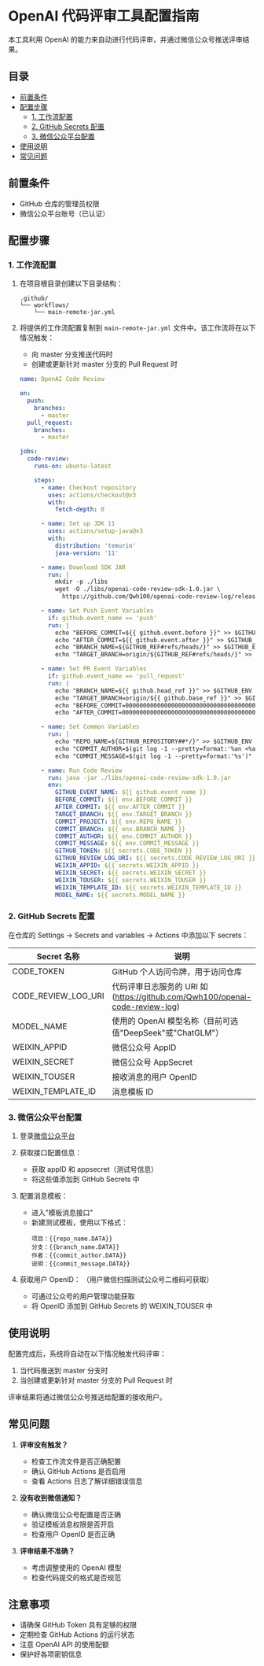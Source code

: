 # OpenAI 代码评审工具配置指南

本工具利用 OpenAI 的能力来自动进行代码评审，并通过微信公众号推送评审结果。

## 目录

- [前置条件](#前置条件)
- [配置步骤](#配置步骤)
  - [1. 工作流配置](#1-工作流配置)
  - [2. GitHub Secrets 配置](#2-github-secrets-配置)
  - [3. 微信公众平台配置](#3-微信公众平台配置)
- [使用说明](#使用说明)
- [常见问题](#常见问题)

## 前置条件

- GitHub 仓库的管理员权限
- 微信公众平台账号（已认证）

## 配置步骤

### 1. 工作流配置

1. 在项目根目录创建以下目录结构：
   ```
   .github/
   └── workflows/
       └── main-remote-jar.yml
   ```

2. 将提供的工作流配置复制到 `main-remote-jar.yml` 文件中。该工作流将在以下情况触发：
   - 向 master 分支推送代码时
   - 创建或更新针对 master 分支的 Pull Request 时

   ```yml
   name: OpenAI Code Review

   on:
     push:
       branches:
         - master
     pull_request:
       branches:
         - master

   jobs:
     code-review:
       runs-on: ubuntu-latest

       steps:
         - name: Checkout repository
           uses: actions/checkout@v3
           with:
             fetch-depth: 0

         - name: Set up JDK 11
           uses: actions/setup-java@v3
           with:
             distribution: 'temurin'
             java-version: '11'

         - name: Download SDK JAR
           run: |
             mkdir -p ./libs
             wget -O ./libs/openai-code-review-sdk-1.0.jar \
               https://github.com/Qwh100/openai-code-review-log/releases/download/v1.0/openai-code-review-sdk-1.0.jar

         - name: Set Push Event Variables
           if: github.event_name == 'push'
           run: |
             echo "BEFORE_COMMIT=${{ github.event.before }}" >> $GITHUB_ENV
             echo "AFTER_COMMIT=${{ github.event.after }}" >> $GITHUB_ENV
             echo "BRANCH_NAME=${GITHUB_REF#refs/heads/}" >> $GITHUB_ENV
             echo "TARGET_BRANCH=origin/${GITHUB_REF#refs/heads/}" >> $GITHUB_ENV

         - name: Set PR Event Variables
           if: github.event_name == 'pull_request'
           run: |
             echo "BRANCH_NAME=${{ github.head_ref }}" >> $GITHUB_ENV
             echo "TARGET_BRANCH=origin/${{ github.base_ref }}" >> $GITHUB_ENV
             echo "BEFORE_COMMIT=0000000000000000000000000000000000000000" >> $GITHUB_ENV
             echo "AFTER_COMMIT=0000000000000000000000000000000000000000" >> $GITHUB_ENV

         - name: Set Common Variables
           run: |
             echo "REPO_NAME=${GITHUB_REPOSITORY##*/}" >> $GITHUB_ENV
             echo "COMMIT_AUTHOR=$(git log -1 --pretty=format:'%an <%ae>')" >> $GITHUB_ENV
             echo "COMMIT_MESSAGE=$(git log -1 --pretty=format:'%s')" >> $GITHUB_ENV

         - name: Run Code Review
           run: java -jar ./libs/openai-code-review-sdk-1.0.jar
           env:
             GITHUB_EVENT_NAME: ${{ github.event_name }}
             BEFORE_COMMIT: ${{ env.BEFORE_COMMIT }}
             AFTER_COMMIT: ${{ env.AFTER_COMMIT }}
             TARGET_BRANCH: ${{ env.TARGET_BRANCH }}
             COMMIT_PROJECT: ${{ env.REPO_NAME }}
             COMMIT_BRANCH: ${{ env.BRANCH_NAME }}
             COMMIT_AUTHOR: ${{ env.COMMIT_AUTHOR }}
             COMMIT_MESSAGE: ${{ env.COMMIT_MESSAGE }}
             GITHUB_TOKEN: ${{ secrets.CODE_TOKEN }}
             GITHUB_REVIEW_LOG_URI: ${{ secrets.CODE_REVIEW_LOG_URI }}
             WEIXIN_APPID: ${{ secrets.WEIXIN_APPID }}
             WEIXIN_SECRET: ${{ secrets.WEIXIN_SECRET }}
             WEIXIN_TOUSER: ${{ secrets.WEIXIN_TOUSER }}
             WEIXIN_TEMPLATE_ID: ${{ secrets.WEIXIN_TEMPLATE_ID }}
             MODEL_NAME: ${{ secrets.MODEL_NAME }}
   ```

### 2. GitHub Secrets 配置

在仓库的 Settings -> Secrets and variables -> Actions 中添加以下 secrets：

| Secret 名称 | 说明 |
|------------|------|
| CODE_TOKEN | GitHub 个人访问令牌，用于访问仓库 |
| CODE_REVIEW_LOG_URI | 代码评审日志服务的 URI 如(https://github.com/Qwh100/openai-code-review-log) |
| MODEL_NAME | 使用的 OpenAI 模型名称（目前可选值"DeepSeek"或"ChatGLM"） |
| WEIXIN_APPID | 微信公众号 AppID |
| WEIXIN_SECRET | 微信公众号 AppSecret |
| WEIXIN_TOUSER | 接收消息的用户 OpenID |
| WEIXIN_TEMPLATE_ID | 消息模板 ID |

### 3. 微信公众平台配置

1. 登录[微信公众平台](https://mp.weixin.qq.com/)

2. 获取接口配置信息：
   - 获取 appID 和 appsecret（测试号信息）
   - 将这些值添加到 GitHub Secrets 中

3. 配置消息模板：
   - 进入"模板消息接口"
   - 新建测试模板，使用以下格式：
     ```
     项目：{{repo_name.DATA}}
     分支：{{branch_name.DATA}}
     作者：{{commit_author.DATA}}
     说明：{{commit_message.DATA}}
     ```

4. 获取用户 OpenID： （用户微信扫描测试公众号二维码可获取）
   - 可通过公众号的用户管理功能获取
   - 将 OpenID 添加到 GitHub Secrets 的 WEIXIN_TOUSER 中

## 使用说明

配置完成后，系统将自动在以下情况触发代码评审：

1. 当代码推送到 master 分支时
2. 当创建或更新针对 master 分支的 Pull Request 时

评审结果将通过微信公众号推送给配置的接收用户。

## 常见问题

1. **评审没有触发？**
   - 检查工作流文件是否正确配置
   - 确认 GitHub Actions 是否启用
   - 查看 Actions 日志了解详细错误信息

2. **没有收到微信通知？**
   - 确认微信公众号配置是否正确
   - 验证模板消息权限是否开启
   - 检查用户 OpenID 是否正确

3. **评审结果不准确？**
   - 考虑调整使用的 OpenAI 模型
   - 检查代码提交的格式是否规范

## 注意事项

- 请确保 GitHub Token 具有足够的权限
- 定期检查 GitHub Actions 的运行状态
- 注意 OpenAI API 的使用配额
- 保护好各项密钥信息

